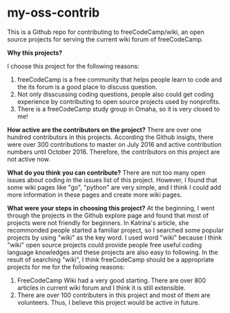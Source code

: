 # my-oss-contrib

This is a Github repo for contributing to freeCodeCamp/wiki, an open source projects for serving the current wiki forum of freeCodeCamp.

**Why this projects?**

I choose this project for the following reasons:

1. freeCodeCamp is a free community that helps people learn to code and the its forum is a good place to discuss question.
2. Not only disscussing coding questions, people also could get coding experience by contributing to open source projects used by nonprofits.
3. There is a freeCodeCamp study group in Omaha, so it is very closed to me!

**How active are the contributors on the project?**
There are over one hundred contributors in this projects. According the Github insigts, there were over 300 contributions to master on July 2016 and active contribution numbers until October 2016. Therefore, the contributors on this project are not active now. 

**What do you think you can contribute?**
There are not too many open issues about coding in the issues list of this project. However, I found that some wiki pages like "go", "python" are very simple, and I think I could add more information in these pages and create more wiki pages.

**What were your steps in choosing this project?**
At the beginning, I went through the projects in the Github explore page and found that most of projects were not friendly for beginners. In Katrina's article, she recommonded people started a familiar project, so I searched some popular projects by using "wiki" as the key word. I used word "wiki" because I think "wiki" open source projects could provide people free useful coding language knowledges and these projects are also easy to following. In the result of searching "wiki", I think freeCodeCamp should be a appropriate projects for me for the following reasons:
1. FreeCodeCamp Wiki had a very good starting. There are over 800 articles in current wiki forum and I think it is still extensible. 
2. There are over 100 contributers in this project and most of them are volunteers. Thus, I believe this project would be active in future. 


